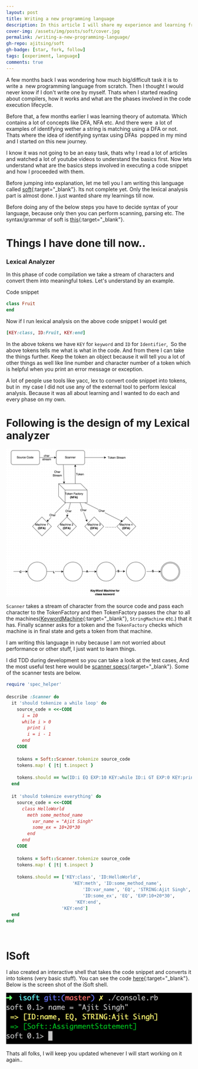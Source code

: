 ```yaml
---
layout: post
title: Writing a new programming language
description: In this article I will share my experience and learning from a small project about writing a new programming language using various concepts of automata.
cover-img: /assets/img/posts/soft/cover.jpg
permalink: /writing-a-new-programming-language/
gh-repo: ajitsing/soft
gh-badge: [star, fork, follow]
tags: [experiment, language]
comments: true
---
```


A few months back I was wondering how much big/difficult task it is to write a  new programming language from scratch. Then I thought I would never know if I don't write one by myself. Thats when I started reading about compilers, how it works and what are the phases involved in the code execution lifecycle.

Before that, a few months earlier I was learning theory of automata. Which contains a lot of concepts like DFA, NFA etc. And there were  a lot of examples of identifying wether a string is matching using a DFA or not. Thats where the idea of identifying syntax using DFAs  popped in my mind and I started on this new journey.

I know it was not going to be an easy task, thats why I read a lot of articles and watched a lot of youtube videos to understand the basics first. Now lets understand what are the basics steps involved in executing a code snippet and how I proceeded with them.

Before jumping into explanation, let me tell you I am writing this language called [soft](https://github.com/ajitsing/soft){:target="_blank"}. Its not complete yet. Only the lexical analysis part is almost done. I just wanted share my learnings till now.

Before doing any of the below steps you have to decide syntax of your language, because only then you can perform scanning, parsing etc. The syntax/grammar of soft is [this](https://github.com/ajitsing/soft/blob/master/grammar.txt){:target="_blank"}.

# Things I have done till now..

### Lexical Analyzer

In this phase of code compilation we take a stream of characters and convert them into meaningful tokes. Let's understand by an example.

Code snippet

```ruby
class Fruit
end
```

Now if I run lexical analysis on the above code snippet I would get

```ruby
[KEY:class, ID:Fruit, KEY:end]
```

In the above tokens we have `KEY` for `keyword` and `ID` for `Identifier`,  So the above tokens tells me what is what in the code. And from there I can take the things further. Keep the token an object because it will tell you a lot of other things as well like line number and character number of a token which is helpful when you print an error message or exception.

A lot of people use tools like yacc, lex to convert code snippet into tokens, but in  my case I did not use any of the external tool to perform lexical analysis. Because it was all about learning and I wanted to do each and every phase on my own.

# Following is the design of my Lexical analyzer

![Crepe](/assets/img/posts/soft/soft_1.png)

`Scanner` takes a stream of character from the source code and pass each character to the TokenFactory and then TokenFactory passes the char to all the machines([KeywordMachine](https://github.com/ajitsing/soft/blob/master/grammar.txt){:target="_blank"}, `StringMachine` etc.) that it has. Finally scanner asks for a token and the `TokenFactory` checks which machine is in final state and gets a token from that machine.

I am writing this language in ruby because I am not worried about performance or other stuff, I just want to learn things.

I did TDD during development so you can take a look at the test cases, And the most useful test here would be [scanner specs](https://github.com/ajitsing/soft/blob/master/spec/scanner_spec.rb){:target="_blank"}. Some of the scanner tests are below.

```ruby
require 'spec_helper'

describe :Scanner do
  it 'should tokenize a while loop' do
    source_code = <<-CODE
      i = 10
      while i > 0
        print i
        i = i - 1
      end
    CODE

    tokens = Soft::Scanner.tokenize source_code
    tokens.map! { |t| t.inspect }

    tokens.should == %w(ID:i EQ EXP:10 KEY:while ID:i GT EXP:0 KEY:print ID:i ID:i EQ ID:i EXP:-1 KEY:end)
  end

  it 'should tokenize everything' do
    source_code = <<-CODE
      class HelloWorld
        meth some_method_name
          var_name = "Ajit Singh"
          some_ex = 10+20*30
        end
      end
    CODE

    tokens = Soft::Scanner.tokenize source_code
    tokens.map! { |t| t.inspect }

    tokens.should == ['KEY:class', 'ID:HelloWorld',
                         'KEY:meth', 'ID:some_method_name',
                             'ID:var_name', 'EQ', 'STRING:Ajit Singh',
                             'ID:some_ex', 'EQ', 'EXP:10+20*30',
                          'KEY:end',
                     'KEY:end']
  end
end
```
<br>

# ISoft

I also created an interactive shell that takes the code snippet and converts it into tokens (very basic stuff). You can see the code [here](https://github.com/ajitsing/soft/blob/master/spec/scanner_spec.rb){:target="_blank"}. Below is the screen shot of the iSoft shell.

![Crepe](/assets/img/posts/soft/soft_2.png)

Thats all folks, I will keep you updated whenever I will start working on it again..



